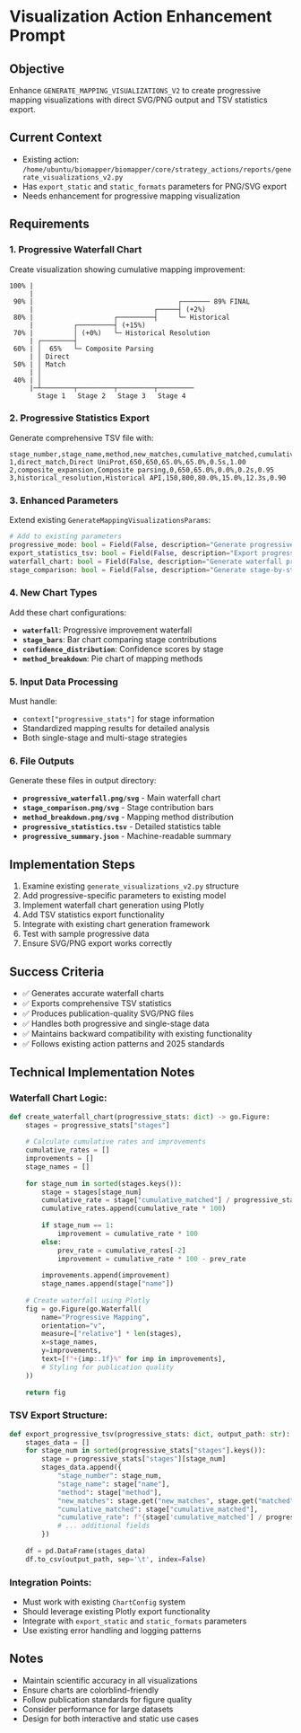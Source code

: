 # Visualization Action Enhancement Prompt

## Objective
Enhance `GENERATE_MAPPING_VISUALIZATIONS_V2` to create progressive mapping visualizations with direct SVG/PNG output and TSV statistics export.

## Current Context
- Existing action: `/home/ubuntu/biomapper/biomapper/core/strategy_actions/reports/generate_visualizations_v2.py`
- Has `export_static` and `static_formats` parameters for PNG/SVG export
- Needs enhancement for progressive mapping visualization

## Requirements

### 1. Progressive Waterfall Chart
Create visualization showing cumulative mapping improvement:
```
100% |
     |
 90% |                                    ┌─────── 89% FINAL
     |                              ┌─────┤ (+2%)
 80% |                    ┌─────────┤     └─ Historical
     |          ┌─────────┤ (+15%)  
 70% |          │ (+0%)   └─ Historical Resolution
     | ┌────────┤
 60% | │  65%   └─ Composite Parsing
     | │ Direct
 50% | │ Match
     | │
 40% | │
     |─┴────────┬─────────┬─────────┬─────────
       Stage 1   Stage 2   Stage 3   Stage 4
```

### 2. Progressive Statistics Export
Generate comprehensive TSV file with:
```
stage_number,stage_name,method,new_matches,cumulative_matched,cumulative_rate,improvement,computation_time,confidence_avg
1,direct_match,Direct UniProt,650,650,65.0%,65.0%,0.5s,1.00
2,composite_expansion,Composite parsing,0,650,65.0%,0.0%,0.2s,0.95
3,historical_resolution,Historical API,150,800,80.0%,15.0%,12.3s,0.90
```

### 3. Enhanced Parameters
Extend existing `GenerateMappingVisualizationsParams`:
```python
# Add to existing parameters
progressive_mode: bool = Field(False, description="Generate progressive mapping visualizations")
export_statistics_tsv: bool = Field(False, description="Export progressive statistics as TSV")
waterfall_chart: bool = Field(False, description="Generate waterfall progression chart")
stage_comparison: bool = Field(False, description="Generate stage-by-stage comparison charts")
```

### 4. New Chart Types
Add these chart configurations:
- **`waterfall`**: Progressive improvement waterfall
- **`stage_bars`**: Bar chart comparing stage contributions
- **`confidence_distribution`**: Confidence scores by stage
- **`method_breakdown`**: Pie chart of mapping methods

### 5. Input Data Processing
Must handle:
- `context["progressive_stats"]` for stage information
- Standardized mapping results for detailed analysis
- Both single-stage and multi-stage strategies

### 6. File Outputs
Generate these files in output directory:
- **`progressive_waterfall.png/svg`** - Main waterfall chart
- **`stage_comparison.png/svg`** - Stage contribution bars
- **`method_breakdown.png/svg`** - Mapping method distribution
- **`progressive_statistics.tsv`** - Detailed statistics table
- **`progressive_summary.json`** - Machine-readable summary

## Implementation Steps
1. Examine existing `generate_visualizations_v2.py` structure
2. Add progressive-specific parameters to existing model
3. Implement waterfall chart generation using Plotly
4. Add TSV statistics export functionality
5. Integrate with existing chart generation framework
6. Test with sample progressive data
7. Ensure SVG/PNG export works correctly

## Success Criteria
- ✅ Generates accurate waterfall charts
- ✅ Exports comprehensive TSV statistics
- ✅ Produces publication-quality SVG/PNG files
- ✅ Handles both progressive and single-stage data
- ✅ Maintains backward compatibility with existing functionality
- ✅ Follows existing action patterns and 2025 standards

## Technical Implementation Notes

### Waterfall Chart Logic:
```python
def create_waterfall_chart(progressive_stats: dict) -> go.Figure:
    stages = progressive_stats["stages"]
    
    # Calculate cumulative rates and improvements
    cumulative_rates = []
    improvements = []
    stage_names = []
    
    for stage_num in sorted(stages.keys()):
        stage = stages[stage_num]
        cumulative_rate = stage["cumulative_matched"] / progressive_stats["total_processed"]
        cumulative_rates.append(cumulative_rate * 100)
        
        if stage_num == 1:
            improvement = cumulative_rate * 100
        else:
            prev_rate = cumulative_rates[-2]
            improvement = cumulative_rate * 100 - prev_rate
        
        improvements.append(improvement)
        stage_names.append(stage["name"])
    
    # Create waterfall using Plotly
    fig = go.Figure(go.Waterfall(
        name="Progressive Mapping",
        orientation="v",
        measure=["relative"] * len(stages),
        x=stage_names,
        y=improvements,
        text=[f"+{imp:.1f}%" for imp in improvements],
        # Styling for publication quality
    ))
    
    return fig
```

### TSV Export Structure:
```python
def export_progressive_tsv(progressive_stats: dict, output_path: str):
    stages_data = []
    for stage_num in sorted(progressive_stats["stages"].keys()):
        stage = progressive_stats["stages"][stage_num]
        stages_data.append({
            "stage_number": stage_num,
            "stage_name": stage["name"],
            "method": stage["method"],
            "new_matches": stage.get("new_matches", stage.get("matched", 0)),
            "cumulative_matched": stage["cumulative_matched"],
            "cumulative_rate": f"{stage['cumulative_matched'] / progressive_stats['total_processed'] * 100:.1f}%",
            # ... additional fields
        })
    
    df = pd.DataFrame(stages_data)
    df.to_csv(output_path, sep='\t', index=False)
```

### Integration Points:
- Must work with existing `ChartConfig` system
- Should leverage existing Plotly export functionality
- Integrate with `export_static` and `static_formats` parameters
- Use existing error handling and logging patterns

## Notes
- Maintain scientific accuracy in all visualizations
- Ensure charts are colorblind-friendly
- Follow publication standards for figure quality
- Consider performance for large datasets
- Design for both interactive and static use cases